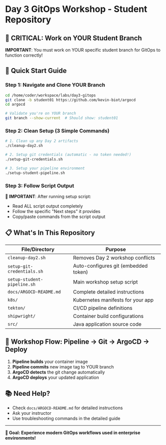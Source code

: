 # Day 3 GitOps Workshop - Student Repository

## 🚨 CRITICAL: Work on YOUR Student Branch
**IMPORTANT**: You must work on YOUR specific student branch for GitOps to function correctly!

## 🚀 Quick Start Guide

### Step 1: Navigate and Clone YOUR Branch
```bash
cd /home/coder/workspace/labs/day3-gitops
git clone -b student01 https://github.com/kevin-biot/argocd
cd argocd

# Validate you're on YOUR branch
git branch --show-current  # Should show: student01
```

### Step 2: Clean Setup (3 Simple Commands)
```bash
# 1. Clean up any Day 2 artifacts
./cleanup-day2.sh

# 2. Setup git credentials (automatic - no token needed!)
./setup-git-credentials.sh

# 3. Setup your pipeline environment
./setup-student-pipeline.sh
```

### Step 3: Follow Script Output
**📝 IMPORTANT**: After running setup script:
- Read ALL script output completely
- Follow the specific "Next steps" it provides
- Copy/paste commands from the script output

## 📋 What's In This Repository

| File/Directory | Purpose |
|----------------|---------|
| `cleanup-day2.sh` | Removes Day 2 workshop conflicts |
| `setup-git-credentials.sh` | Auto-configures git (embedded token) |
| `setup-student-pipeline.sh` | Main workshop setup script |
| `docs/ARGOCD-README.md` | Complete detailed instructions |
| `k8s/` | Kubernetes manifests for your app |
| `tekton/` | CI/CD pipeline definitions |
| `shipwright/` | Container build configurations |
| `src/` | Java application source code |

## 🎯 Workshop Flow: Pipeline → Git → ArgoCD → Deploy

1. **Pipeline builds** your container image
2. **Pipeline commits** new image tag to YOUR branch
3. **ArgoCD detects** the git change automatically
4. **ArgoCD deploys** your updated application

## 📚 Need Help?
- Check `docs/ARGOCD-README.md` for detailed instructions
- Ask your instructor
- Use troubleshooting commands in the detailed guide

---
**🚀 Goal: Experience modern GitOps workflows used in enterprise environments!**
